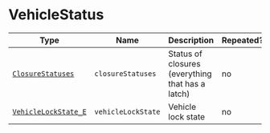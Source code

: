 # VehicleStatus

Type|Name|Description|Repeated?
-|-|-|-
[`ClosureStatuses`](closurestatuses)|`closureStatuses`|Status of closures (everything that has a latch)|no
[`VehicleLockState_E`](../enums/vehlockstate_e)|`vehicleLockState`|Vehicle lock state|no